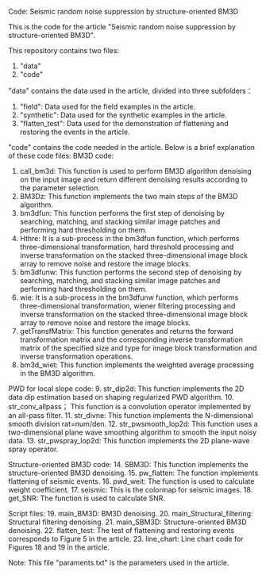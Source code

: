 Code: Seismic random noise suppression by structure-oriented BM3D

This is the code for the article "Seismic random noise suppression by structure-oriented BM3D".

This repository contains two files:
1. "data"
2. "code"

"data" contains the data used in the article, divided into three subfolders：
1. "field": Data used for the field examples in the article.
2. "synthetic": Data used for the synthetic examples in the article.
3. "flatten_test":  Data used for the demonstration of flattening and restoring the events in the article.

"code" contains the code needed in the article. Below is a brief explanation of these code files:
BM3D code:
1. call_bm3d: This function is used to perform BM3D algorithm denoising on the input image and return different denoising results according to the parameter selection.
2. BM3Dz: This function implements the two main steps of the BM3D algorithm.
3. bm3dfun: This function performs the first step of denoising by searching, matching, and stacking similar image patches and performing hard thresholding on them.
4. Hthre: It is a sub-process in the bm3dfun function, which performs three-dimensional transformation, hard threshold processing and inverse transformation on the stacked three-dimensional image block array to remove noise and restore the image blocks.
5. bm3dfunw: This function performs the second step of denoising by searching, matching, and stacking similar image patches and performing hard thresholding on them.
6. wie: It is a sub-process in the bm3dfunw function, which performs three-dimensional transformation, wiener filtering processing and inverse transformation on the stacked three-dimensional image block array to remove noise and restore the image blocks.
7. getTransfMatrix: This function generates and returns the forward transformation matrix and the corresponding inverse transformation matrix of the specified size and type for image block transformation and inverse transformation operations.
8. bm3d_wiet: This function implements the weighted average processing in the BM3D algorithm. 

PWD for local slope code:
9. str_dip2d: This function implements the 2D data dip estimation based on shaping regularized PWD algorithm.
10. str_conv_allpass； This function is a convolution operator implemented by an all-pass filter.
11. str_divne: This function implements the N-dimensional smooth division rat=num/den.
12. str_pwsmooth_lop2d: This function uses a two-dimensional plane wave smoothing algorithm to smooth the input noisy data.
13. str_pwspray_lop2d: This function implements the 2D plane-wave spray operator.

Structure-oriented BM3D code:
14. SBM3D: This function implements the structure-oriented BM3D denoising.
15. pw_flatten: The function implements flattening of seismic events.
16. pwd_weit:  The function is used to calculate weight coefficient.
17. seismic: This is the colormap for seismic images.
18. get_SNR: The function is used to calculate SNR.

Script files:
19. main_BM3D: BM3D denoising.
20. main_Structural_filtering: Structural filtering denoising.
21. main_SBM3D: Structure-oriented BM3D denoising.
22. flatten_test: The test of flattening and restoring events corresponds to Figure 5 in the article.
23. line_chart: Line chart code for Figures 18 and 19 in the article.

Note: This file "paraments.txt" is the parameters used in the article.



